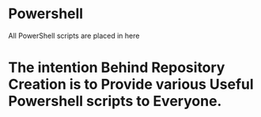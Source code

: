 # Powershell
All PowerShell scripts are placed in here

# The intention Behind Repository Creation is to Provide various Useful Powershell scripts to Everyone.
